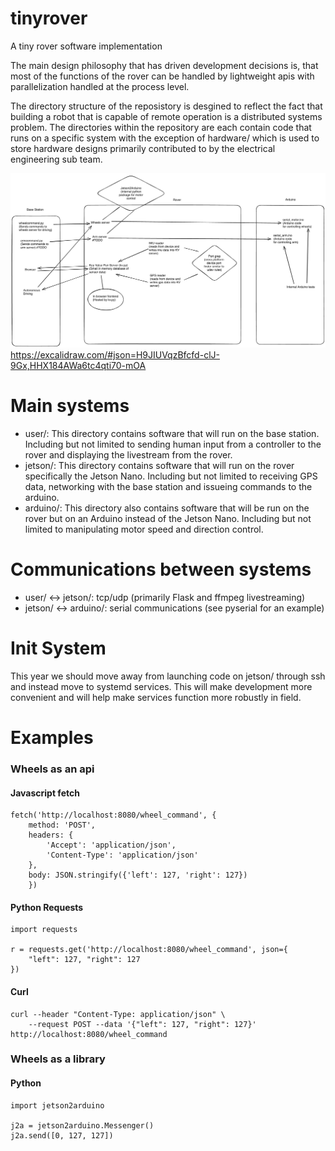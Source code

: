 # tinyrover
A tiny rover software implementation

The main design philosophy that has driven development decisions is, that most of the functions of the rover can be handled by lightweight apis with parallelization handled at the process level.

The directory structure of the reposistory is desgined to reflect the fact that building a robot that is capable of remote operation is a distributed systems problem. The directories within the repository are each contain code that runs on a specific system with the exception of hardware/ which is used to store hardware designs primarily contributed to by the electrical engineering sub team.

![ALT TEXT](https://github.com/nsi1409/tinyrover/blob/main/tiny_rover_diagram.png)
https://excalidraw.com/#json=H9JIUVqzBfcfd-clJ-9Gx,HHX184AWa6tc4qti70-mOA

# Main systems
- user/: This directory contains software that will run on the base station. Including but not limited to sending human input from a controller to the rover and displaying the livestream from the rover.
- jetson/: This directory contains software that will run on the rover specifically the Jetson Nano. Including but not limited to receiving GPS data, networking with the base station and issueing commands to the arduino.
- arduino/: This directory also contains software that will be run on the rover but on an Arduino instead of the Jetson Nano. Including but not limited to manipulating motor speed and direction control.

# Communications between systems
- user/ <-> jetson/: tcp/udp (primarily Flask and ffmpeg livestreaming)
- jetson/ <-> arduino/: serial communications (see pyserial for an example)

# Init System
This year we should move away from launching code on jetson/ through ssh and instead move to systemd services. This will make development more convenient and will help make services function more robustly in field.

# Examples
### Wheels as an api
#### Javascript fetch
	fetch('http://localhost:8080/wheel_command', {
		method: 'POST',
		headers: {
			'Accept': 'application/json',
			'Content-Type': 'application/json'
		},
		body: JSON.stringify({'left': 127, 'right': 127})
		})

#### Python Requests
	import requests

	r = requests.get('http://localhost:8080/wheel_command', json={
		"left": 127, "right": 127
	})

#### Curl
	curl --header "Content-Type: application/json" \
		--request POST --data '{"left": 127, "right": 127}' http://localhost:8080/wheel_command


### Wheels as a library
#### Python
	import jetson2arduino

	j2a = jetson2arduino.Messenger()
	j2a.send([0, 127, 127])

